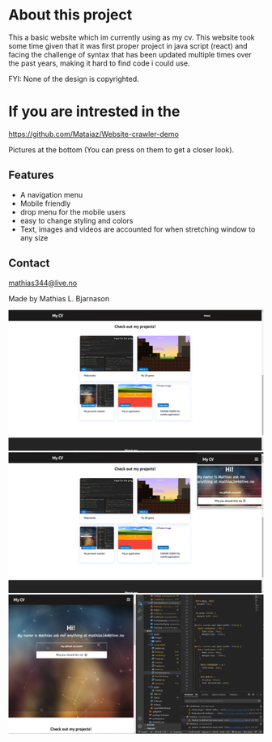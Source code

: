 # About this project #
This a basic website which im currently using as my cv.
This website took some time given that it was first proper project in java script (react)
and facing the challenge of syntax that has been updated multiple times over the past years, making it hard to find code i could use.

FYI: None of the design is copyrighted.

# If you are intrested in the #
https://github.com/Mataiaz/Website-crawler-demo

Pictures at the bottom (You can press on them to get a closer look).

## Features ##
* A navigation menu
* Mobile friendly
* drop menu for the mobile users
* easy to change styling and colors
* Text, images and videos are accounted for when stretching window to any size

## Contact ##
mathias344@live.no

Made by Mathias L. Bjarnason

![](https://github.com/Mataiaz/mycv/blob/master/src/assets/images/snip1.png)
![](https://github.com/Mataiaz/mycv/blob/master/src/assets/images/snip%202.png)
![](https://github.com/Mataiaz/mycv/blob/master/src/assets/images/snip3.png)
